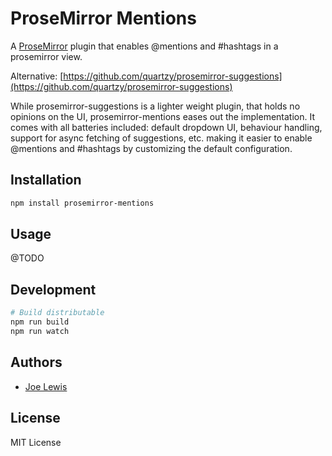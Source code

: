 # ProseMirror Mentions

A [ProseMirror](https://prosemirror.net/) plugin that enables @mentions and #hashtags in a prosemirror view.

Alternative: [https://github.com/quartzy/prosemirror-suggestions](https://github.com/quartzy/prosemirror-suggestions)

While prosemirror-suggestions is a lighter weight plugin, that holds no opinions on the UI, prosemirror-mentions eases out the implementation. It comes with all batteries included: default dropdown UI, behaviour handling, support for async fetching of suggestions, etc. making it easier to enable @mentions and #hashtags by customizing the default configuration.

## Installation

```bash
npm install prosemirror-mentions
```

## Usage

@TODO

## Development

```bash
# Build distributable
npm run build
npm run watch
```

## Authors
- [Joe Lewis](https://github.com/joelewis)

## License

MIT License